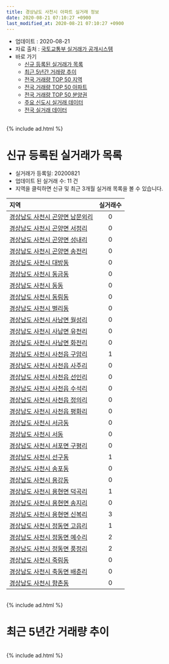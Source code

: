 ```yaml
---
title: 경상남도 사천시 아파트 실거래 정보
date: 2020-08-21 07:10:27 +0900
last_modified_at: 2020-08-21 07:10:27 +0900
---
```


* 업데이트 : 2020-08-21
* 자료 출처 : [국토교통부 실거래가 공개시스템](http://rt.molit.go.kr)
* 바로 가기
    * [신규 등록된 실거래가 목록](#신규-등록된-실거래가-목록)
    * [최근 5년간 거래량 추이](#최근-5년간-거래량-추이)
    * [전국 거래량 TOP 50 지역](https://inasie.github.io/apt-trade-info/최근-3개월-전국에서-가장-거래가-많이-발생한-지역)
    * [전국 거래량 TOP 50 아파트](https://inasie.github.io/apt-trade-info/최근-3개월-전국에서-가장-거래가-많이-발생한-아파트)
    * [전국 거래량 TOP 50 분양권](https://inasie.github.io/apt-trade-info/최근-3개월-전국에서-가장-거래가-많이-발생한-분양권)
    * [주요 신도시 실거래 데이터](https://inasie.github.io/apt-trade-info/주요-신도시)
    * [전국 실거래 데이터](https://inasie.github.io/apt-trade-info/전국)

<br>
{% include ad.html %}
<br>

# 신규 등록된 실거래가 목록
* 실거래가 등록일: 20200821
* 업데이트 된 실거래 수: 11 건
* 지역을 클릭하면 신규 및 최근 3개월 실거래 목록을 볼 수 있습니다.


|지역|실거래수|
|:---|:---:|
|[경상남도 사천시 곤양면 남문외리](https://inasie.github.io/apt-trade-info/경상남도-사천시-곤양면-남문외리)|0|
|[경상남도 사천시 곤양면 서정리](https://inasie.github.io/apt-trade-info/경상남도-사천시-곤양면-서정리)|0|
|[경상남도 사천시 곤양면 성내리](https://inasie.github.io/apt-trade-info/경상남도-사천시-곤양면-성내리)|0|
|[경상남도 사천시 곤양면 송전리](https://inasie.github.io/apt-trade-info/경상남도-사천시-곤양면-송전리)|0|
|[경상남도 사천시 대방동](https://inasie.github.io/apt-trade-info/경상남도-사천시-대방동)|0|
|[경상남도 사천시 동금동](https://inasie.github.io/apt-trade-info/경상남도-사천시-동금동)|0|
|[경상남도 사천시 동동](https://inasie.github.io/apt-trade-info/경상남도-사천시-동동)|0|
|[경상남도 사천시 동림동](https://inasie.github.io/apt-trade-info/경상남도-사천시-동림동)|0|
|[경상남도 사천시 벌리동](https://inasie.github.io/apt-trade-info/경상남도-사천시-벌리동)|0|
|[경상남도 사천시 사남면 월성리](https://inasie.github.io/apt-trade-info/경상남도-사천시-사남면-월성리)|0|
|[경상남도 사천시 사남면 유천리](https://inasie.github.io/apt-trade-info/경상남도-사천시-사남면-유천리)|0|
|[경상남도 사천시 사남면 화전리](https://inasie.github.io/apt-trade-info/경상남도-사천시-사남면-화전리)|0|
|[경상남도 사천시 사천읍 구암리](https://inasie.github.io/apt-trade-info/경상남도-사천시-사천읍-구암리)|1|
|[경상남도 사천시 사천읍 사주리](https://inasie.github.io/apt-trade-info/경상남도-사천시-사천읍-사주리)|0|
|[경상남도 사천시 사천읍 선인리](https://inasie.github.io/apt-trade-info/경상남도-사천시-사천읍-선인리)|0|
|[경상남도 사천시 사천읍 수석리](https://inasie.github.io/apt-trade-info/경상남도-사천시-사천읍-수석리)|0|
|[경상남도 사천시 사천읍 정의리](https://inasie.github.io/apt-trade-info/경상남도-사천시-사천읍-정의리)|0|
|[경상남도 사천시 사천읍 평화리](https://inasie.github.io/apt-trade-info/경상남도-사천시-사천읍-평화리)|0|
|[경상남도 사천시 서금동](https://inasie.github.io/apt-trade-info/경상남도-사천시-서금동)|0|
|[경상남도 사천시 서동](https://inasie.github.io/apt-trade-info/경상남도-사천시-서동)|0|
|[경상남도 사천시 서포면 구평리](https://inasie.github.io/apt-trade-info/경상남도-사천시-서포면-구평리)|0|
|[경상남도 사천시 선구동](https://inasie.github.io/apt-trade-info/경상남도-사천시-선구동)|1|
|[경상남도 사천시 송포동](https://inasie.github.io/apt-trade-info/경상남도-사천시-송포동)|0|
|[경상남도 사천시 용강동](https://inasie.github.io/apt-trade-info/경상남도-사천시-용강동)|0|
|[경상남도 사천시 용현면 덕곡리](https://inasie.github.io/apt-trade-info/경상남도-사천시-용현면-덕곡리)|1|
|[경상남도 사천시 용현면 송지리](https://inasie.github.io/apt-trade-info/경상남도-사천시-용현면-송지리)|0|
|[경상남도 사천시 용현면 신복리](https://inasie.github.io/apt-trade-info/경상남도-사천시-용현면-신복리)|3|
|[경상남도 사천시 정동면 고읍리](https://inasie.github.io/apt-trade-info/경상남도-사천시-정동면-고읍리)|1|
|[경상남도 사천시 정동면 예수리](https://inasie.github.io/apt-trade-info/경상남도-사천시-정동면-예수리)|2|
|[경상남도 사천시 정동면 풍정리](https://inasie.github.io/apt-trade-info/경상남도-사천시-정동면-풍정리)|2|
|[경상남도 사천시 죽림동](https://inasie.github.io/apt-trade-info/경상남도-사천시-죽림동)|0|
|[경상남도 사천시 축동면 배춘리](https://inasie.github.io/apt-trade-info/경상남도-사천시-축동면-배춘리)|0|
|[경상남도 사천시 향촌동](https://inasie.github.io/apt-trade-info/경상남도-사천시-향촌동)|0|


<br>
{% include ad.html %}
<br>

# 최근 5년간 거래량 추이


<div style="width:100%;">
    <canvas id="deal_progress" height="200"></canvas>
</div>

<script>
new Chart(document.getElementById("deal_progress"), {
    type: 'line',
    data: {
        labels: ['201508','201509','201510','201511','201512','201601','201602','201603','201604','201605','201606','201607','201608','201609','201610','201611','201612','201701','201702','201703','201704','201705','201706','201707','201708','201709','201710','201711','201712','201801','201802','201803','201804','201805','201806','201807','201808','201809','201810','201811','201812','201901','201902','201903','201904','201905','201906','201907','201908','201909','201910','201911','201912','202001','202002','202003','202004','202005','202006','202007','202008'],
        datasets: [{
            label: '매매',
            pointRadius: 1,
            data: [115, 134, 185, 141, 114, 120, 118, 144, 129, 143, 109, 91, 131, 110, 121, 138, 120, 83, 151, 179, 106, 117, 102, 80, 76, 84, 64, 75, 69, 92, 96, 122, 98, 80, 64, 89, 75, 64, 93, 74, 76, 67, 53, 80, 56, 81, 56, 82, 79, 68, 83, 99, 133, 62, 94, 100, 98, 110, 121, 145, 51],
            borderColor: "rgba(255, 201, 14, 1)",
            backgroundColor: "rgba(255, 201, 14, 0.5)",
            fill: false,
            lineTension: 0
        },{
            label: '전월세',
            pointRadius: 1,
            data: [85, 69, 66, 76, 70, 85, 90, 99, 97, 75, 77, 69, 79, 67, 53, 69, 66, 64, 96, 104, 71, 57, 58, 59, 68, 62, 62, 60, 66, 79, 69, 72, 103, 93, 102, 107, 88, 81, 77, 59, 64, 103, 90, 105, 75, 84, 68, 97, 72, 74, 80, 106, 100, 112, 141, 80, 79, 75, 106, 97, 42],
            borderColor: "rgba(0, 141, 185, 1)",
            backgroundColor: "rgba(0, 141, 185, 0.5)",
            fill: false,
            lineTension: 0
        }
        ]
    },
    options: {
        responsive: true,
        title: {
            display: false
        },
        tooltips: {
            mode: 'index',
            intersect: false
        },
        hover: {
            mode: 'nearest',
            intersect: true
        },
        scales: {
            xAxes: [{
                display: true,
                scaleLabel: {
                    display: true,
                    labelString: '년/월'
                }
            }],
            yAxes: [{
                display: true,
                ticks: {
                    suggestedMin: 0,
                },
                scaleLabel: {
                    display: true,
                    labelString: '실거래 수'
                }
            }]
        }
    }
});

</script>


<br>
{% include ad.html %}
<br>

